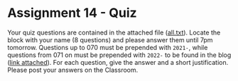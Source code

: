 # Assignment 14 - Quiz

Your quiz questions are contained in the attached file ([all.txt](all.txt)).  Locate the block with your name (8 questions) and please answer them until 7pm tomorrow.  Questions up to 070 must be prepended with `2021-`, while questions from 071 on must be prepended with `2022-` to be found in the blog ([link attached](https://net-sci-questions.blogspot.com/)).  For each question, give the answer and a short justification.  Please post your answers on the Classroom.

<!-- ## [Turn in](assignment.pdf) -->
